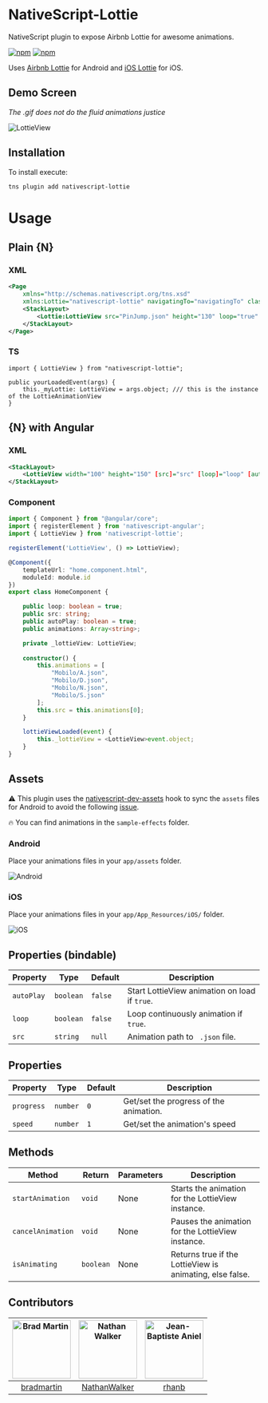 # NativeScript-Lottie

NativeScript plugin to expose Airbnb Lottie for awesome animations.

[![npm](https://img.shields.io/npm/v/nativescript-lottie.svg)](https://www.npmjs.com/package/nativescript-lottie)
[![npm](https://img.shields.io/npm/dt/nativescript-lottie.svg?label=npm%20downloads)](https://www.npmjs.com/package/nativescript-lottie)

Uses [Airbnb Lottie](https://github.com/airbnb/lottie-android) for Android and [iOS Lottie](https://github.com/airbnb/lottie-ios) for iOS.

## Demo Screen

_The .gif does not do the fluid animations justice_

![LottieView](screens/lottieDemo.gif)

## Installation

To install execute:

```
tns plugin add nativescript-lottie
```
# Usage

## Plain {N}

### XML 

```xml
<Page
    xmlns="http://schemas.nativescript.org/tns.xsd"
    xmlns:Lottie="nativescript-lottie" navigatingTo="navigatingTo" class="page">
    <StackLayout>
        <Lottie:LottieView src="PinJump.json" height="130" loop="true" autoPlay="true" loaded="yourLoadedEvent" />
    </StackLayout>
</Page>
```

### TS

```TS
import { LottieView } from "nativescript-lottie";

public yourLoadedEvent(args) {
    this._myLottie: LottieView = args.object; /// this is the instance of the LottieAnimationView
}
```

## {N} with Angular

### XML

```xml
<StackLayout>
    <LottieView width="100" height="150" [src]="src" [loop]="loop" [autoPlay]="autoPlay" (loaded)="lottieViewLoaded($event)">     </LottieView>
</StackLayout>
```
### Component

```typescript
import { Component } from "@angular/core";
import { registerElement } from 'nativescript-angular';
import { LottieView } from 'nativescript-lottie';

registerElement('LottieView', () => LottieView);

@Component({
    templateUrl: "home.component.html",
    moduleId: module.id
})
export class HomeComponent {

    public loop: boolean = true;
    public src: string;
    public autoPlay: boolean = true;
    public animations: Array<string>;

    private _lottieView: LottieView;
    
    constructor() {
        this.animations = [
            "Mobilo/A.json",
            "Mobilo/D.json",
            "Mobilo/N.json",
            "Mobilo/S.json"
        ];
        this.src = this.animations[0];
    }

    lottieViewLoaded(event) {
        this._lottieView = <LottieView>event.object;
    }
}
```
## Assets

:warning: This plugin uses the [nativescript-dev-assets](https://github.com/rhanb/nativescript-dev-assets) hook to sync the `assets` files for Android to avoid the following [issue](https://github.com/NativeScript/android-runtime/issues/700).

:fire: You can find animations in the `sample-effects` folder.

### Android

Place your animations files in your `app/assets` folder.

![Android](screens/android_assets.png)

### iOS

Place your animations files in your `app/App_Resources/iOS/` folder.

![iOS](screens/ios_assets.png)

## Properties (bindable)

| Property | Type | Default | Description |
| --- | --- | --- | --- |
| `autoPlay` | `boolean` | `false` | Start LottieView animation on load if `true`. |
| `loop` | `boolean` | `false` | Loop continuously animation if `true`. |
| `src` | `string` | `null` | Animation path to ` .json` file. |

## Properties

| Property | Type | Default | Description |
| --- | --- | --- | --- |
| `progress` | `number` | `0` | Get/set the progress of the animation. |
| `speed` | `number` | `1` | Get/set the animation's speed |


## Methods

| Method | Return | Parameters | Description | 
| --- | --- | --- | --- | 
| `startAnimation` | `void`| None | Starts the animation for the LottieView instance. |
| `cancelAnimation` | `void`| None | Pauses the animation for the LottieView instance. |
| `isAnimating` | `boolean`| None | Returns true if the LottieView is animating, else false. |

## Contributors

[<img alt="Brad Martin" src="https://avatars0.githubusercontent.com/u/6006148?s=400&v=4" width="117">](https://github.com/bradmartin) | [<img alt="Nathan Walker" src="https://avatars0.githubusercontent.com/u/457187?s=400&v=4" width="117">](https://github.com/NathanWalker/) | [<img alt="Jean-Baptiste Aniel" src="https://avatars3.githubusercontent.com/u/9477179?s=460&v=4" width="117">](https://github.com/rhanb)|
:---: |:---: |:---:|
[bradmartin](https://github.com/bradmartin)|[NathanWalker](https://github.com/NathanWalker) |[rhanb](https://github.com/rhanb) |

